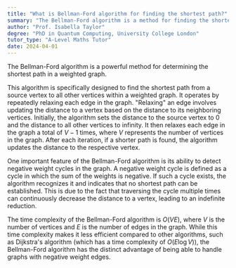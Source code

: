 ```yaml
---
title: "What is Bellman-Ford algorithm for finding the shortest path?"
summary: "The Bellman-Ford algorithm is a method for finding the shortest path in a weighted graph."
author: "Prof. Isabella Taylor"
degree: "PhD in Quantum Computing, University College London"
tutor_type: "A-Level Maths Tutor"
date: 2024-04-01
---
```


The Bellman-Ford algorithm is a powerful method for determining the shortest path in a weighted graph.

This algorithm is specifically designed to find the shortest path from a source vertex to all other vertices within a weighted graph. It operates by repeatedly relaxing each edge in the graph. "Relaxing" an edge involves updating the distance to a vertex based on the distance to its neighboring vertices. Initially, the algorithm sets the distance to the source vertex to $0$ and the distance to all other vertices to infinity. It then relaxes each edge in the graph a total of $V - 1$ times, where $V$ represents the number of vertices in the graph. After each iteration, if a shorter path is found, the algorithm updates the distance to the respective vertex.

One important feature of the Bellman-Ford algorithm is its ability to detect negative weight cycles in the graph. A negative weight cycle is defined as a cycle in which the sum of the weights is negative. If such a cycle exists, the algorithm recognizes it and indicates that no shortest path can be established. This is due to the fact that traversing the cycle multiple times can continuously decrease the distance to a vertex, leading to an indefinite reduction.

The time complexity of the Bellman-Ford algorithm is $O(VE)$, where $V$ is the number of vertices and $E$ is the number of edges in the graph. While this time complexity makes it less efficient compared to other algorithms, such as Dijkstra's algorithm (which has a time complexity of $O(E \log V)$), the Bellman-Ford algorithm has the distinct advantage of being able to handle graphs with negative weight edges.
    